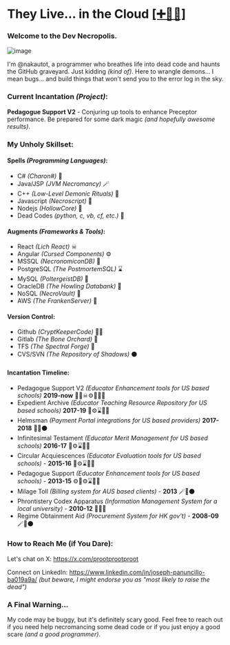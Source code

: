 # They Live... in the Cloud <a id="raw-url" href="https://raw.githubusercontent.com/nakautot/nakautot.github.io/master/vcard/joseph_panuncillo.vcf" download>[➕🧟‍♂️]</a>
### Welcome to the Dev Necropolis.

![image](https://github.com/nakautot/nakautot/assets/5414820/59a47774-0b3b-4337-8c1c-3281236eec0c)


I'm @nakautot, a programmer who breathes life into dead code and haunts the GitHub graveyard.  Just kidding _(kind of)_.  Here to wrangle demons... I mean bugs... and build things that won't send you to the error log in the sky.

### Current Incantation _(Project)_:

**Pedagogue Support V2** - Conjuring up tools to enhance Preceptor performance. Be prepared for some dark magic _(and hopefully awesome results)_.

### My Unholy Skillset:

#### Spells _(Programming Languages)_:

- C# _(Charon#)_ 🐴
- Java/JSP _(JVM Necromancy)_ 🪄
- C++ _(Low-Level Demonic Rituals)_ 🔪
- Javascript _(Necroscript)_ 📜
- Nodejs _(HollowCore)_ 🪹
- Dead Codes _(python, c, vb, cf, etc.)_ 🤮

#### Augments _(Frameworks & Tools)_:
- React _(Lich React)_ ☠
- Angular _(Cursed Components)_ ⚙
- MSSQL _(NecronomiconDB)_ 📖
- PostgreSQL _(The PostmortemSQL)_ ⌛
- MySQL _(PoltergeistDB)_ 👻
- OracleDB _(The Howling Databank)_ 🏦
- NoSQL _(NecroVault)_ 🚪
- AWS _(The FrankenServer)_ 🔩

#### Version Control:
- Github _(CryptKeeperCode)_ 💂‍♂️
- Gitlab _(The Bone Orchard)_ 🦴
- TFS _(The Spectral Forge)_ 🔨
- CVS/SVN _(The Repository of Shadows)_ ⚫

#### Incantation Timeline:

- Pedagogue Support V2 _(Educator Enhancement tools for US based schools)_ **2019-now** 🔩🐴☠⚙📖💂‍♂️
- Expedient Archive _(Educator Teaching Resource Repository for US based schools)_ **2017-19** 🪹⚙⌛💂‍♂️
- Helmsman _(Payment Portal integrations for US based providers)_ **2017-2018** 🐴📖⚫
- Infinitesimal Testament _(Educator Merit Management for US based schools)_  **2016-17** 🪹⚙⌛💂‍♂️
- Circular Acquiescences _(Educator Evaluation tools for US based schools)_ - **2015-16** 🪹⚙⌛💂‍♂️
- Pedagogue Support _(Educator Enhancement tools for US based schools)_ - **2013-15** ⚙🪹⚙⌛💂‍♂️
- Milage Toll _(Billing system for AUS based clients)_ - **2013** 🪄👻⚫
- Phrontistery Codex Apparatus _(Information Management System for a local university)_ - **2010-12** 🐴📖🔨
- Regime Obtainment Aid _(Procurement System for HK gov't)_ - **2008-09** 🪄🏦⚫

### How to Reach Me (if You Dare):

Let's chat on X: https://x.com/prootprootproot

Connect on LinkedIn: https://www.linkedin.com/in/joseph-panuncillo-ba019a9a/ _(but beware, I might endorse you as "most likely to raise the dead")_

### A Final Warning...

My code may be buggy, but it's definitely scary good.  Feel free to reach out if you need help necromancing some dead code or if you just enjoy a good scare _(and a good programmer)_.
